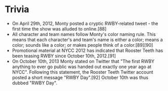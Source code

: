 # Trivia
- On April 29th, 2012, Monty posted a cryptic RWBY-related tweet - the first time the show was alluded to online.[88]
- All character and team names follow Monty's color naming rule. This means that each character's and team's name is either a color; means a color; sounds like a color; or makes people think of a color.[89][90]
- Promotional material at NYCC 2012 has indicated that Rooster Teeth has been teasing RWBY since October 10th, 2012.[91]
- On October 10th, 2013 Monty stated on Twitter that "The first RWBY anything to ever go public was handed out exactly one year ago at NYCC".<ref name="NYCC 2012" /><!--jrk91--> Following this statement, the Rooster Teeth Twitter account posted a short message "RWBY Day".[92] October 10th was thus dubbed "RWBY Day".
